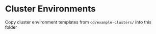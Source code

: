 # Cluster Environments
Copy cluster environment templates from `cd/example-clusters/` into this folder